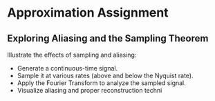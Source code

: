 # Approximation Assignment

## Exploring Aliasing and the Sampling Theorem
Illustrate the effects of sampling and aliasing:

* Generate a continuous-time signal.
* Sample it at various rates (above and below the Nyquist rate).
* Apply the Fourier Transform to analyze the sampled signal.
* Visualize aliasing and proper reconstruction techni